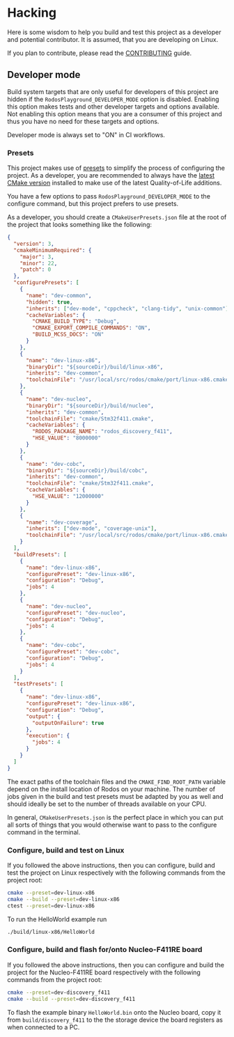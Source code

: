 # Hacking

Here is some wisdom to help you build and test this project as a developer and potential
contributor. It is assumed, that you are developing on Linux.

If you plan to contribute, please read the [CONTRIBUTING](CONTRIBUTING.md) guide.

## Developer mode

Build system targets that are only useful for developers of this project are hidden if the
`RodosPlayground_DEVELOPER_MODE` option is disabled. Enabling this option makes tests and other
developer targets and options available. Not enabling this option means that you are a consumer of
this project and thus you have no need for these targets and options.

Developer mode is always set to "ON" in CI workflows.

### Presets

This project makes use of [presets][1] to simplify the process of configuring the project. As a
developer, you are recommended to always have the [latest CMake version][2] installed to make use of
the latest Quality-of-Life additions.

You have a few options to pass `RodosPlayground_DEVELOPER_MODE` to the configure command, but this
project prefers to use presets.

As a developer, you should create a `CMakeUserPresets.json` file at the root of the project that
looks something like the following:

```json
{
  "version": 3,
  "cmakeMinimumRequired": {
    "major": 3,
    "minor": 22,
    "patch": 0
  },
  "configurePresets": [
    {
      "name": "dev-common",
      "hidden": true,
      "inherits": ["dev-mode", "cppcheck", "clang-tidy", "unix-common"],
      "cacheVariables": {
        "CMAKE_BUILD_TYPE": "Debug",
        "CMAKE_EXPORT_COMPILE_COMMANDS": "ON",
        "BUILD_MCSS_DOCS": "ON"
      }
    },
    {
      "name": "dev-linux-x86",
      "binaryDir": "${sourceDir}/build/linux-x86",
      "inherits": "dev-common",
      "toolchainFile": "/usr/local/src/rodos/cmake/port/linux-x86.cmake"
    },
    {
      "name": "dev-nucleo",
      "binaryDir": "${sourceDir}/build/nucleo",
      "inherits": "dev-common",
      "toolchainFile": "cmake/Stm32f411.cmake",
      "cacheVariables": {
        "RODOS_PACKAGE_NAME": "rodos_discovery_f411",
        "HSE_VALUE": "8000000"
      }
    },
    {
      "name": "dev-cobc",
      "binaryDir": "${sourceDir}/build/cobc",
      "inherits": "dev-common",
      "toolchainFile": "cmake/Stm32f411.cmake",
      "cacheVariables": {
        "HSE_VALUE": "12000000"
      }
    },
    {
      "name": "dev-coverage",
      "inherits": ["dev-mode", "coverage-unix"],
      "toolchainFile": "/usr/local/src/rodos/cmake/port/linux-x86.cmake"
    }
  ],
  "buildPresets": [
    {
      "name": "dev-linux-x86",
      "configurePreset": "dev-linux-x86",
      "configuration": "Debug",
      "jobs": 4
    },
    {
      "name": "dev-nucleo",
      "configurePreset": "dev-nucleo",
      "configuration": "Debug",
      "jobs": 4
    },
    {
      "name": "dev-cobc",
      "configurePreset": "dev-cobc",
      "configuration": "Debug",
      "jobs": 4
    }
  ],
  "testPresets": [
    {
      "name": "dev-linux-x86",
      "configurePreset": "dev-linux-x86",
      "configuration": "Debug",
      "output": {
        "outputOnFailure": true
      },
      "execution": {
        "jobs": 4
      }
    }
  ]
}
```

The exact paths of the toolchain files and the `CMAKE_FIND_ROOT_PATH` variable depend on the install
location of Rodos on your machine. The number of jobs given in the build and test presets must be
adapted by you as well and should ideally be set to the number of threads available on your CPU.

In general, `CMakeUserPresets.json` is the perfect place in which you can put all sorts of things
that you would otherwise want to pass to the configure command in the terminal.

### Configure, build and test on Linux

If you followed the above instructions, then you can configure, build and test the project on
Linux respectively with the following commands from the project root:

```sh
cmake --preset=dev-linux-x86
cmake --build --preset=dev-linux-x86
ctest --preset=dev-linux-x86
```

To run the HelloWorld example run

```sh
./build/linux-x86/HelloWorld
```

### Configure, build and flash for/onto Nucleo-F411RE board

If you followed the above instructions, then you can configure and build the project for the
Nucleo-F411RE board respectively with the following commands from the project root:

```sh
cmake --preset=dev-discovery_f411
cmake --build --preset=dev-discovery_f411
```

To flash the example binary `HelloWorld.bin` onto the Nucleo board, copy it from
`build/discovery_f411` to the the storage device the board registers as when connected to a PC.

[1]: https://cmake.org/cmake/help/latest/manual/cmake-presets.7.html
[2]: https://cmake.org/download/

